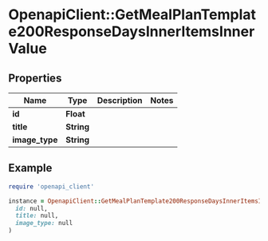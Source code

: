 # OpenapiClient::GetMealPlanTemplate200ResponseDaysInnerItemsInnerValue

## Properties

| Name | Type | Description | Notes |
| ---- | ---- | ----------- | ----- |
| **id** | **Float** |  |  |
| **title** | **String** |  |  |
| **image_type** | **String** |  |  |

## Example

```ruby
require 'openapi_client'

instance = OpenapiClient::GetMealPlanTemplate200ResponseDaysInnerItemsInnerValue.new(
  id: null,
  title: null,
  image_type: null
)
```

